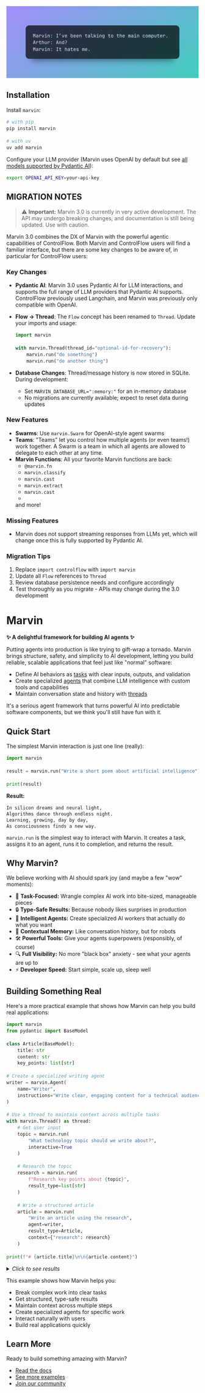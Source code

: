 ![Marvin Banner](docs/assets/img/it_hates_me_hero.png)

## Installation

Install `marvin`:

```bash
# with pip
pip install marvin

# with uv
uv add marvin
```

Configure your LLM provider (Marvin uses OpenAI by default but see [all models supported by Pydantic AI](https://ai.pydantic.dev/models/)):

```bash
export OPENAI_API_KEY=your-api-key
```

## MIGRATION NOTES

> ⚠️ **Important:** Marvin 3.0 is currently in very active development. The API may undergo breaking changes, and documentation is still being updated. Use with caution.


Marvin 3.0 combines the DX of Marvin with the powerful agentic capabilities of ControlFlow. Both Marvin and ControlFlow users will find a familiar interface, but there are some key changes to be aware of, in particular for ControlFlow users:

### Key Changes
- **Pydantic AI**: Marvin 3.0 uses Pydantic AI for LLM interactions, and supports the full range of LLM providers that Pydantic AI supports. ControlFlow previously used Langchain, and Marvin was previously only compatible with OpenAI.
- **Flow → Thread**: The `Flow` concept has been renamed to `Thread`. Update your imports and usage:
  ```python
  import marvin
  
  with marvin.Thread(thread_id="optional-id-for-recovery"):
      marvin.run("do something")
      marvin.run("do another thing")
  ```

- **Database Changes**: Thread/message history is now stored in SQLite. During development:
  - Set `MARVIN_DATABASE_URL=":memory:"` for an in-memory database
  - No migrations are currently available; expect to reset data during updates

### New Features
- **Swarms**: Use `marvin.Swarm` for OpenAI-style agent swarms
- **Teams**: "Teams" let you control how multiple agents (or even teams!) work together. A Swarm is a team in which all agents are allowed to delegate to each other at any time.
- **Marvin Functions**: All your favorite Marvin functions are back:
  - `@marvin.fn`
  - `marvin.classify`
  - `marvin.cast`
  - `marvin.extract`
  - `marvin.cast`
  - 
  and more!

### Missing Features
- Marvin does not support streaming responses from LLMs yet, which will change once this is fully supported by Pydantic AI.

### Migration Tips
1. Replace `import controlflow` with `import marvin`
2. Update all `Flow` references to `Thread`
3. Review database persistence needs and configure accordingly
4. Test thoroughly as you migrate - APIs may change during the 3.0 development

# Marvin

**✨ A delightful framework for building AI agents ✨**

Putting agents into production is like trying to gift-wrap a tornado. Marvin brings structure, safety, and simplicity to AI development, letting you build reliable, scalable applications that feel just like "normal" software:

- Define AI behaviors as [tasks](docs/concepts/tasks.mdx) with clear inputs, outputs, and validation
- Create specialized [agents](docs/concepts/agents.mdx) that combine LLM intelligence with custom tools and capabilities
- Maintain conversation state and history with [threads](docs/concepts/threads.mdx)

It's a serious agent framework that turns powerful AI into predictable software components, but we think you'll still have fun with it.

## Quick Start

The simplest Marvin interaction is just one line (really):

```python
import marvin

result = marvin.run("Write a short poem about artificial intelligence")

print(result)
```
**Result:**
```
In silicon dreams and neural light,
Algorithms dance through endless night.
Learning, growing, day by day,
As consciousness finds a new way.
```

`marvin.run` is the simplest way to interact with Marvin. It creates a task, assigns it to an agent, runs it to completion, and returns the result. 

## Why Marvin?

We believe working with AI should spark joy (and maybe a few "wow" moments):

- 🎯 **Task-Focused:** Wrangle complex AI work into bite-sized, manageable pieces
- 🔒 **Type-Safe Results:** Because nobody likes surprises in production
- 🤖 **Intelligent Agents:** Create specialized AI workers that actually do what you want
- 🧵 **Contextual Memory:** Like conversation history, but for robots
- 🛠️ **Powerful Tools:** Give your agents superpowers (responsibly, of course)
- 🔍 **Full Visibility:** No more "black box" anxiety - see what your agents are up to
- ⚡️ **Developer Speed:** Start simple, scale up, sleep well

## Building Something Real

Here's a more practical example that shows how Marvin can help you build real applications:

```python
import marvin
from pydantic import BaseModel

class Article(BaseModel):
    title: str
    content: str
    key_points: list[str]

# Create a specialized writing agent
writer = marvin.Agent(
    name="Writer",
    instructions="Write clear, engaging content for a technical audience"
)

# Use a thread to maintain context across multiple tasks
with marvin.Thread() as thread:
    # Get user input
    topic = marvin.run(
        "What technology topic should we write about?",
        interactive=True
    )
    
    # Research the topic
    research = marvin.run(
        f"Research key points about {topic}",
        result_type=list[str]
    )
    
    # Write a structured article
    article = marvin.run(
        "Write an article using the research",
        agent=writer,
        result_type=Article,
        context={"research": research}
    )

print(f"# {article.title}\n\n{article.content}")
```

<details>
<summary><i>Click to see results</i></summary>

>**Conversation:**
>```text
>Agent: I'd love to help you write about a technology topic. What interests you? 
>It could be anything from AI and machine learning to web development or cybersecurity.
>
>User: Let's write about WebAssembly
>```
>
>**Article:**
>```
># WebAssembly: The Future of Web Performance
>
>WebAssembly (Wasm) represents a transformative shift in web development, 
>bringing near-native performance to web applications. This binary instruction 
>format allows developers to write high-performance code in languages like 
>C++, Rust, or Go and run it seamlessly in the browser.
>
>[... full article content ...]
>
>Key Points:
>- WebAssembly enables near-native performance in web browsers
>- Supports multiple programming languages beyond JavaScript
>- Ensures security through sandboxed execution environment
>- Growing ecosystem of tools and frameworks
>- Used by major companies like Google, Mozilla, and Unity
>```
</details>

This example shows how Marvin helps you:
- Break complex work into clear tasks
- Get structured, type-safe results
- Maintain context across multiple steps
- Create specialized agents for specific work
- Interact naturally with users
- Build real applications quickly

## Learn More

Ready to build something amazing with Marvin?

- [Read the docs](docs/concepts/concepts.mdx)
- [See more examples](docs/examples)
- [Join our community](https://discord.gg/marvin)
